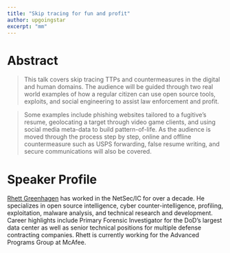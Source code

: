 ```yaml
---
title: "Skip tracing for fun and profit"
author: upgoingstar
excerpt: "mm"
---
```

# Abstract

> This talk covers skip tracing TTPs and countermeasures in the digital and human domains. The audience will be guided through two real world examples of how a regular citizen can use open source tools, exploits, and social engineering to assist law enforcement and profit. 

> Some examples include phishing websites tailored to a fugitive’s resume, geolocating a target through video game clients, and using social media meta-data to build pattern-of-life. As the audience is moved through the process step by step, online and offline countermeasure such as USPS forwarding, false resume writing, and secure communications will also be covered. 



# Speaker Profile

[Rhett Greenhagen](https://www.linkedin.com/in/greenhagen/) has worked in the NetSec/IC for over a decade. He specializes in open source intelligence, cyber counter-intelligence, profiling, exploitation, malware analysis, and technical research and development. Career highlights include Primary Forensic Investigator for the DoD’s largest data center as well as senior technical positions for multiple defense contracting companies. Rhett is currently working for the Advanced Programs Group at McAfee.

